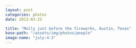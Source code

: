 ```yaml
---
layout: post
categories: photos
date: 2013-03-25

title: "Molly just before the fireworks, Austin, Texas"
base-path: "/assets/img/photos/people"
image-name: "july-4-3"
---
```

